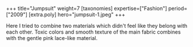 +++
title="Jumpsuit"
weight=7
[taxonomies]
expertise=["Fashion"]
period=["2009"]
[extra.poly]
hero="jumpsuit-1.jpeg"
+++

Here I tried to combine two materials which didn't feel like they belong with each other. Toxic colors and smooth texture of the main fabric combines with the gentle pink lace-like material.